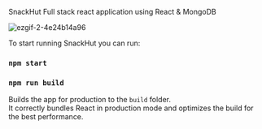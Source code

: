SnackHut
Full stack react application using React & MongoDB

![ezgif-2-4e24b14a96](https://user-images.githubusercontent.com/87113091/187769956-1408fe26-322e-4014-8ec0-6c122dcfcef9.gif)




To start running SnackHut you can run:

### `npm start`


### `npm run build`

Builds the app for production to the `build` folder.\
It correctly bundles React in production mode and optimizes the build for the best performance.



